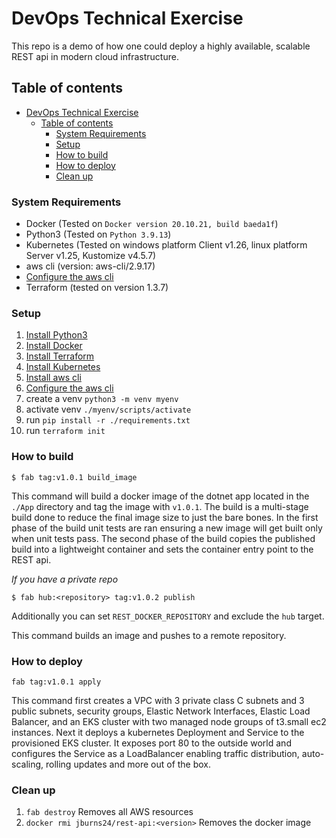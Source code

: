 # DevOps Technical Exercise
This repo is a demo of how one could deploy a highly available, scalable REST api in modern cloud infrastructure.

## Table of contents
- [DevOps Technical Exercise](#devops-technical-exercise)
  - [Table of contents](#table-of-contents)
    - [System Requirements](#system-requirements)
    - [Setup](#setup)
    - [How to build](#how-to-build)
    - [How to deploy](#how-to-deploy)
    - [Clean up](#clean-up)

### System Requirements
- Docker (Tested on `Docker version 20.10.21, build baeda1f`)
- Python3 (Tested on `Python 3.9.13`)
- Kubernetes (Tested on windows platform Client v1.26, linux platform Server v1.25, Kustomize v4.5.7)
- aws cli (version: aws-cli/2.9.17)
- [Configure the aws cli](https://docs.aws.amazon.com/cli/latest/userguide/cli-chap-configure.html)
- Terraform (tested on version 1.3.7)

### Setup
1) [Install Python3](https://www.python.org/downloads/)
2) [Install Docker](https://docs.docker.com/get-docker/)
3) [Install Terraform](https://developer.hashicorp.com/terraform/tutorials/aws-get-started/install-cli)
4) [Install Kubernetes](https://kubernetes.io/docs/setup/)
5) [Install aws cli](https://docs.aws.amazon.com/cli/latest/userguide/getting-started-install.html)
6) [Configure the aws cli](https://docs.aws.amazon.com/cli/latest/userguide/cli-chap-configure.html)
7) create a venv `python3 -m venv myenv`
8) activate venv `./myenv/scripts/activate`
9) run `pip install -r ./requirements.txt`
10) run `terraform init`

### How to build
```
$ fab tag:v1.0.1 build_image
```
This command will build a docker image of the dotnet app located in the `./App` directory and tag the image with `v1.0.1`. The build is a multi-stage build done to reduce the final image size to just the bare bones. In the first phase of the build unit tests are ran ensuring a new image will get built only when unit tests pass. The second phase of the build copies the published build into a lightweight container and sets the container entry point to the REST api.

_If you have a private repo_
```
$ fab hub:<repository> tag:v1.0.2 publish
```
Additionally you can set `REST_DOCKER_REPOSITORY` and exclude the `hub` target.

This command builds an image and pushes to a remote repository.

### How to deploy
```
fab tag:v1.0.1 apply
```
This command first creates a VPC with 3 private class C subnets and 3 public subnets, security groups, Elastic Network Interfaces, Elastic Load Balancer, and an EKS cluster with two managed node groups of t3.small ec2 instances. Next it deploys a kubernetes Deployment and Service to the provisioned EKS cluster. It exposes port 80 to the outside world and configures the Service as a LoadBalancer enabling traffic distribution, auto-scaling, rolling updates and more out of the box.

### Clean up
1) `fab destroy` Removes all AWS resources
2) `docker rmi jburns24/rest-api:<version>` Removes the docker image